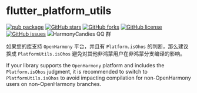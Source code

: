 # flutter_platform_utils

[![pub package](https://img.shields.io/pub/v/flutter_platform_utils.svg)](https://pub.dartlang.org/packages/flutter_platform_utils) [![GitHub stars](https://img.shields.io/github/stars/harmonycandies/flutter_platform_utils)](https://github.com/harmonycandies/flutter_platform_utils/stargazers) [![GitHub forks](https://img.shields.io/github/forks/harmonycandies/flutter_platform_utils)](https://github.com/harmonycandies/flutter_platform_utils/network) [![GitHub license](https://img.shields.io/github/license/harmonycandies/flutter_platform_utils)](https://github.com/harmonycandies/flutter_platform_utils/blob/main/LICENSE) [![GitHub issues](https://img.shields.io/github/issues/harmonycandies/flutter_platform_utils)](https://github.com/harmonycandies/flutter_platform_utils/issues) ![HarmonyCandies QQ 群](https://img.shields.io/badge/dynamic/yaml?url=https%3A%2F%2Fraw.githubusercontent.com%2Fharmonycandies%2F.github%2Frefs%2Fheads%2Fmain%2Fdata.yml&query=%24.qq_group_number&label=QQ%E7%BE%A4&logo=qq&color=1DACE8)

如果您的库支持 `OpenHarmony` 平台，并且有 `Platform.isOhos` 的判断，那么建议换成 `PlatformUtils.isOhos`
避免对其他非鸿蒙用户在非鸿蒙分支编译的影响。

 If your library supports the `OpenHarmony` platform and includes the `Platform.isOhos` judgment, it is recommended to switch to `PlatformUtils.isOhos` to avoid impacting compilation for non-OpenHarmony users on non-OpenHarmony branches.
